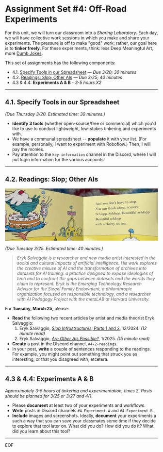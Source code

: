 # Assignment Set #4: Off-Road Experiments


For this unit, we will turn our classroom into a *Sharing Laboratory*. Each day, we will have collective work sessions in which you make and share your experiments. The pressure is off to make "good" work; rather, our goal here is to **tinker freely**. For these experiments, think: less Deep Meaningful Art, more [Dumb Jokes](https://www.nytimes.com/interactive/2023/07/10/style/ai-memes-jokes.html?smid=nytcore-ios-share&referringSource=articleShare).

This set of assignments has the following components:

* 4.1. [Specify Tools in our Spreadsheet](#4-1-specify-tools-in-our-spreadsheet) — *Due 3/20; 30 minutes*
* 4.2. [Readings: Slop; Other AIs](#4-2-readings-slop-other-ais) — *Due 3/25; 40 minutes*
* 4.3 & 4.4: **Experiments A & B** - *3-5 hours X2*

---

## 4.1. Specify Tools in our Spreadsheet 

*(Due Thursday 3/20. Estimated time: 30 minutes.)* 

* **Identify 3 tools** (whether open-source/free or commercial) which you'd like to use to conduct lightweight, low-stakes tinkering and experiments with. 
* We have a communal spreadsheet -- **populate** it with your list. (For example, personally, I want to experiment with Roboflow.) Then, I will pay the monies.
* Pay attention to the `key-information` channel in the Discord, where I will put login information for the various accounts!

---

## 4.2. Readings: Slop; Other AIs

![schlopp.jpg](img/schlopp.jpg)

*(Due Tuesday 3/25. Estimated time: 40 minutes.)* 

> *Eryk Salvaggio is a researcher and new media artist interested in the social and cultural impacts of artificial intelligence. His work explores the creative misuse of AI and the transformation of archives into datasets for AI training: a practice designed to expose ideologies of tech and to confront the gaps between datasets and the worlds they claim to represent. Eryk is the Emerging Technology Research Advisor for the Siegel Family Endowment, a philanthropic organization focused on responsible technology, and a researcher with AI Pedagogy Project with the metaLAB at Harvard University.*

For **Tuesday, March 25**, please:

* **Read** the following two recent articles by artist and media theorist Eryk Salvaggio:
  1. Eryk Salvaggio, [*Slop Infrastructures*, Parts 1 and 2](https://mail.cyberneticforests.com/slop-infrastructures-1-2/), 12/2024. *(12 minute read)*
  2. Eryk Salvaggio, [*Are Other AIs Possible?*](https://mail.cyberneticforests.com/sp/), 1/2025. *(15 minute read)*
* **Create** a post in the Discord channel, `#4-2-readings`.
* In your post, **write** a couple of sentences responding to the readings. For example, you might point out something that struck you as interesting, or that you disagreed with, etcetera. 

---

## 4.3 & 4.4: Experiments A & B

*Approximately 3-5 hours of tinkering and experimentation, times 2. Posts should be planned for 3/25 or 3/27 and 4/1.*

* Please **document** at least two of your experiments and workflows. 
* **Write** posts in Discord channels `#4-Experiment-A` and `#4-Experiment-B`.  
* **Include** images and screenshots. Ideally, **document** your experiments a such a way that you can save your classmates some time if they decide to explore that tool later on. What did you do? How did you do it? What did you learn about this tool?

---

EOF
